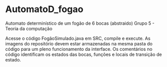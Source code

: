 # AutomatoD_fogao
Automato determinístico de um fogão de 6 bocas (abstraido)
Grupo 5 - Teoria da computação

Acesse o código FogãoSimulado.java em SRC, compile e execute.
As imagens do repositório devem estar armazenadas na mesma pasta do código para um pleno funcionamento da interface.
Os comentários no código identificam os estados das bocas, funções e locais de transição de estado.
